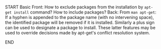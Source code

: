 START
Basic
Front: 
How to exclude packages from the installation by `apt-get install` command? How to include packages?
Back: 
From `man apt-get`:
If a hyphen is appended to the package name (with no intervening space), the identified package will be removed if it is installed. Similarly a plus sign can be used to designate a package to install. These latter features may be used to override decisions made by apt-get's conflict resolution system.

END
